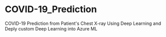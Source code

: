 # COVID-19_Prediction
COVID-19 Prediction from Patient's Chest X-ray Using Deep Learning and Deply custom  Deep Learning into Azure ML
